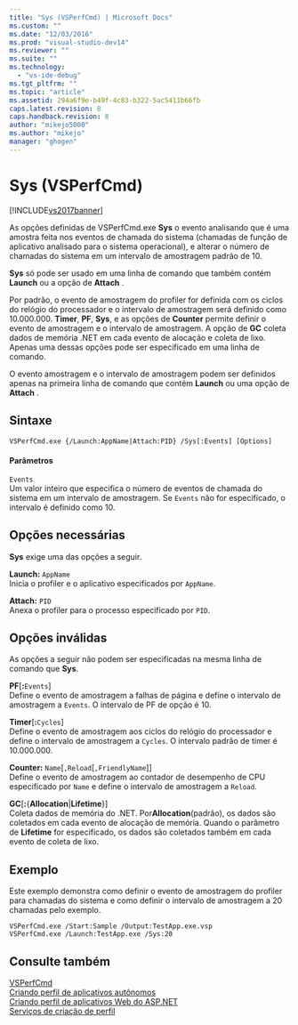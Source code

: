 ```yaml
---
title: "Sys (VSPerfCmd) | Microsoft Docs"
ms.custom: ""
ms.date: "12/03/2016"
ms.prod: "visual-studio-dev14"
ms.reviewer: ""
ms.suite: ""
ms.technology: 
  - "vs-ide-debug"
ms.tgt_pltfrm: ""
ms.topic: "article"
ms.assetid: 294a6f9e-b49f-4c83-b322-5ac5411b66fb
caps.latest.revision: 8
caps.handback.revision: 8
author: "mikejo5000"
ms.author: "mikejo"
manager: "ghogen"
---
```

# Sys (VSPerfCmd)
[!INCLUDE[vs2017banner](../code-quality/includes/vs2017banner.md)]

As opções definidas de VSPerfCmd.exe **Sys** o evento analisando que é uma amostra feita nos eventos de chamada do sistema \(chamadas de função de aplicativo analisado para o sistema operacional\), e alterar o número de chamadas do sistema em um intervalo de amostragem padrão de 10.  
  
 **Sys** só pode ser usado em uma linha de comando que também contém **Launch** ou a opção de **Attach** .  
  
 Por padrão, o evento de amostragem do profiler for definida com os ciclos do relógio do processador e o intervalo de amostragem será definido como 10.000.000.  **Timer**, **PF**, **Sys**, e as opções de **Counter** permite definir o evento de amostragem e o intervalo de amostragem.  A opção de **GC** coleta dados de memória .NET em cada evento de alocação e coleta de lixo.  Apenas uma dessas opções pode ser especificado em uma linha de comando.  
  
 O evento amostragem e o intervalo de amostragem podem ser definidos apenas na primeira linha de comando que contém **Launch** ou uma opção de **Attach** .  
  
## Sintaxe  
  
```  
VSPerfCmd.exe {/Launch:AppName|Attach:PID} /Sys[:Events] [Options]  
```  
  
#### Parâmetros  
 `Events`  
 Um valor inteiro que especifica o número de eventos de chamada do sistema em um intervalo de amostragem.  Se `Events` não for especificado, o intervalo é definido como 10.  
  
## Opções necessárias  
 **Sys** exige uma das opções a seguir.  
  
 **Launch:** `AppName`  
 Inicia o profiler e o aplicativo especificados por `AppName`.  
  
 **Attach:** `PID`  
 Anexa o profiler para o processo especificado por `PID`.  
  
## Opções inválidas  
 As opções a seguir não podem ser especificadas na mesma linha de comando que **Sys**.  
  
 **PF**\[**:**`Events`\]  
 Define o evento de amostragem a falhas de página e define o intervalo de amostragem a `Events`.  O intervalo de PF de opção é 10.  
  
 **Timer**\[**:**`Cycles`\]  
 Define o evento de amostragem aos ciclos do relógio do processador e define o intervalo de amostragem a `Cycles`.  O intervalo padrão de timer é 10.000.000.  
  
 **Counter:** `Name`\[`,Reload`\[`,FriendlyName`\]\]  
 Define o evento de amostragem ao contador de desempenho de CPU especificado por `Name` e define o intervalo de amostragem a `Reload`.  
  
 **GC**\[**:**{**Allocation**&#124;**Lifetime**}\]  
 Coleta dados de memória do .NET.  Por**Allocation**\(padrão\), os dados são coletados em cada evento de alocação de memória.  Quando o parâmetro de **Lifetime** for especificado, os dados são coletados também em cada evento de coleta de lixo.  
  
## Exemplo  
 Este exemplo demonstra como definir o evento de amostragem do profiler para chamadas do sistema e como definir o intervalo de amostragem a 20 chamadas pelo exemplo.  
  
```  
VSPerfCmd.exe /Start:Sample /Output:TestApp.exe.vsp  
VSPerfCmd.exe /Launch:TestApp.exe /Sys:20  
```  
  
## Consulte também  
 [VSPerfCmd](../profiling/vsperfcmd.md)   
 [Criando perfil de aplicativos autônomos](../profiling/command-line-profiling-of-stand-alone-applications.md)   
 [Criando perfil de aplicativos Web do ASP.NET](../profiling/command-line-profiling-of-aspnet-web-applications.md)   
 [Serviços de criação de perfil](../profiling/command-line-profiling-of-services.md)